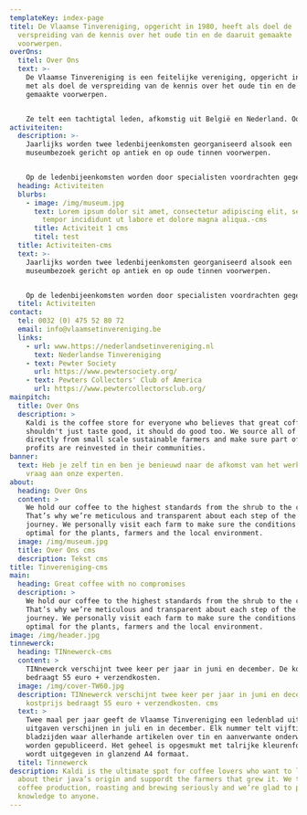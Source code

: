 ```yaml
---
templateKey: index-page
titel: De Vlaamse Tinvereniging, opgericht in 1980, heeft als doel de
  verspreiding van de kennis over het oude tin en de daaruit gemaakte
  voorwerpen.
overOns:
  titel: Over Ons
  text: >-
    De Vlaamse Tinvereniging is een feitelijke vereniging, opgericht in 1980,
    met als doel de verspreiding van de kennis over het oude tin en de daaruit
    gemaakte voorwerpen.


    Ze telt een tachtigtal leden, afkomstig uit België en Nederland. Ook een aantal musea en archieven zijn al jarenlang trouw lid van de vereniging. De vereniging heeft geen commerciële doeleinden.
activiteiten:
  description: >-
    Jaarlijks worden twee ledenbijeenkomsten georganiseerd alsook een
    museumbezoek gericht op antiek en op oude tinnen voorwerpen.


    Op de ledenbijeenkomsten worden door specialisten voordrachten gegeven over oud tin, de tinnegieters en hun merken. Er wordt tevens de mogelijkheid geboden aan de aanwezigen om hun stukken te laten keuren of identificeren.
  heading: Activiteiten
  blurbs:
    - image: /img/museum.jpg
      text: Lorem ipsum dolor sit amet, consectetur adipiscing elit, sed do eiusmod
        tempor incididunt ut labore et dolore magna aliqua.-cms
      title: Activiteit 1 cms
      titel: test
  title: Activiteiten-cms
  text: >-
    Jaarlijks worden twee ledenbijeenkomsten georganiseerd alsook een
    museumbezoek gericht op antiek en op oude tinnen voorwerpen.


    Op de ledenbijeenkomsten worden door specialisten voordrachten gegeven over oud tin, de tinnegieters en hun merken. Er wordt tevens de mogelijkheid geboden aan de aanwezigen om hun stukken te laten keuren of identificeren.
  titel: Activiteiten
contact:
  tel: 0032 (0) 475 52 80 72
  email: info@vlaamsetinvereniging.be
  links:
    - url: www.https://nederlandsetinvereniging.nl
      text: Nederlandse Tinvereniging
    - text: Pewter Society
      url: https://www.pewtersociety.org/
    - text: Pewters Collectors' Club of America
      url: https://www.pewtercollectorsclub.org/
mainpitch:
  title: Over Ons
  description: >
    Kaldi is the coffee store for everyone who believes that great coffee
    shouldn't just taste good, it should do good too. We source all of our beans
    directly from small scale sustainable farmers and make sure part of the
    profits are reinvested in their communities.
banner:
  text: Heb je zelf tin en ben je benieuwd naar de afkomst van het werk, stel je
    vraag aan onze experten.
about:
  heading: Over Ons
  content: >
    We hold our coffee to the highest standards from the shrub to the cup.
    That’s why we’re meticulous and transparent about each step of the coffee’s
    journey. We personally visit each farm to make sure the conditions are
    optimal for the plants, farmers and the local environment.
  image: /img/museum.jpg
  title: Over Ons cms
  description: Tekst cms
title: Tinvereniging-cms
main:
  heading: Great coffee with no compromises
  description: >
    We hold our coffee to the highest standards from the shrub to the cup.
    That’s why we’re meticulous and transparent about each step of the coffee’s
    journey. We personally visit each farm to make sure the conditions are
    optimal for the plants, farmers and the local environment.
image: /img/header.jpg
tinnewerck:
  heading: TINnewerck-cms
  content: >
    TINnewerck verschijnt twee keer per jaar in juni en december. De kostprijs
    bedraagt 55 euro + verzendkosten.
  image: /img/cover-TW60.jpg
  description: TINnewerck verschijnt twee keer per jaar in juni en december. De
    kostprijs bedraagt 55 euro + verzendkosten. cms
  text: >
    Twee maal per jaar geeft de Vlaamse Tinvereniging een ledenblad uit. Deze
    uitgaven verschijnen in juli en in december. Elk nummer telt vijftig
    bladzijden waar allerhande artikelen over tin en aanverwante onderwerpen
    worden gepubliceerd. Het geheel is opgesmukt met talrijke kleurenfoto’s en
    wordt uitgegeven in glanzend A4 formaat.
  titel: Tinnewerck
description: Kaldi is the ultimate spot for coffee lovers who want to learn
  about their java’s origin and suppordt the farmers that grew it. We take
  coffee production, roasting and brewing seriously and we’re glad to pass that
  knowledge to anyone.
---
```

